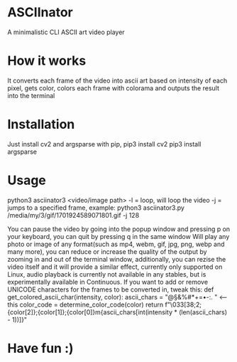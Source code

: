 # ASCIInator
A minimalistic CLI ASCII art video player

# How it works
It converts each frame of the video into ascii art based on intensity of each pixel, gets color, colors each frame with colorama and outputs the result into the terminal

# Installation
Just install cv2 and argsparse with pip,
pip3 install cv2
pip3 install argsparse

# Usage
python3 asciinator3  <video/image path>
-l = loop, will loop the video
-j = jumps to a specified frame, example: python3 asciinator3.py /media/my/3/gif/1701924589071801.gif  -j 128

You can pause the video by going into the popup window and pressing p on your keyboard, you can quit by pressing q in the same window
Will play any photo or image of any format(such as mp4, webm, gif, jpg, png, webp and many more), you can reduce or increase the quality of the output by zooming in and out of the terminal window, additionally, you can rezise the video itself and it will provide a similar effect, currently only supported on Linux, audio playback is currently not available in any stables, but is experimentally available in Continuous.
If you want to add or remove UNICODE characters for the frames to be converted in, tweak this:
def get_colored_ascii_char(intensity, color):
    ascii_chars = "@§&%#*+=•-:. " <-- this
    color_code = determine_color_code(color)
    return f"\033[38;2;{color[2]};{color[1]};{color[0]}m{ascii_chars[int(intensity * (len(ascii_chars) - 1))]}"

# Have fun :)
